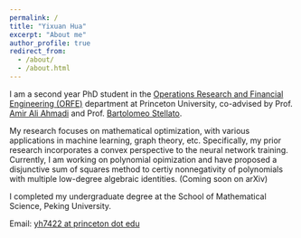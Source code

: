 ```yaml
---
permalink: /
title: "Yixuan Hua"
excerpt: "About me"
author_profile: true
redirect_from: 
  - /about/
  - /about.html
---
```


I am a second year PhD student in the [Operations Research and Financial Engineering (ORFE)](https://orfe.princeton.edu/) department at Princeton University, co-advised by Prof. [Amir Ali Ahmadi](https://aaa.princeton.edu/) and Prof. [Bartolomeo Stellato](https://stellato.io/). 

My research focuses on mathematical optimization, with various applications in machine learning, graph theory, etc. Specifically, my prior research incorporates a convex perspective to the neural network training. Currently, I am working on polynomial opimization and have proposed a disjunctive sum of squares method to certiy nonnegativity of polynomials with multiple low-degree algebraic identities. (Coming soon on arXiv)

I completed my undergraduate degree at the School of Mathematical Science, Peking University.

Email: [yh7422 at princeton dot edu](yh7422@princeton.edu)
